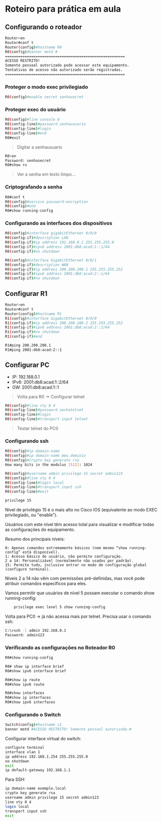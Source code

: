 # Roteiro para prática em aula

## Configurando o roteador
```sh
Router>en
Router#conf t
Router(config)#hostname R0
R0(config)#banner motd #
=======================================================
ACESSO RESTRITO!
Somente pessoal autorizado pode acessar este equipamento.
Tentativas de acesso não autorizado serão registradas.
=======================================================
```
### Proteger o modo exec privilegiado
```sh
R0(config)#enable secret senhasecret
```

### Proteger exec do usuário
```sh
R0(config)#line console 0
R0(config-line)#password senhausuario
R0(config-line)#login
R0(config-line)#end
R0#exit
```
> Digitar a senhausuario
```sh
R0>en
Password: senhasecret
R0#show ru
```
> Ver a senha em texto limpo…

### Criptografando a senha
```sh
R0#conf t
R0(config)#service password-encryption
R0(config)#end
R0#show running-config
```
### Configurando as interfaces dos dispositivos
```sh
R0(config)#interface gigabitEthernet 0/0/0
R0(config-if)#description LAN
R0(config-if)#ip address 192.168.0.1 255.255.255.0
R0(config-if)#ipv6 address 2001:db8:acad:1::1/64
R0(config-if)#no shutdown

R0(config)#interface GigabitEthernet 0/0/1
R0(config-if)#description WAN
R0(config-if)#ip address 200.200.200.1 255.255.255.252
R0(config-if)#ipv6 address 2001:db8:acad:2::1/64
R0(config-if)#no shutdown
```

## Configurar R1
```sh
Router>en
Router#conf t
Router(config)#hostname R1
R1(config)#interface GigabitEthernet 0/0/0
R1(config-if)#ip address 200.200.200.2 255.255.255.252
R1(config-if)#ipv6 address 2001:db8:acad:2::2/64
R1(config-if)#no shutdown
R1(config-if)#end

R1#ping 200.200.200.1
R1#ping 2001:db8:acad:2::1
```

## Configurar PC
- IP: 192.168.0.1
- IPv6: 2001:db8:acad:1::2/64
- GW: 2001:db8:acad:1::1

> Volta para R0 -> Configurar telnet
```sh
R0(config)#line vty 0 4
R0(config-line)#password senhatelnet
R0(config-line)#login
R0(config-line)#transport input telnet
```
> Testar telnet do PC0

### Configurando ssh
```sh
R0(config)#ip domain-name
R0(config)#ip domain-name meu.dominio
R0(config)#crypto key generate rsa
How many bits in the modulus [512]: 1024

R0(config)#username admin privilege 15 secret admin123
R0(config)#line vty 0 4
R0(config-line)#login local
R0(config-line)#transport input ssh
R0(config-line)#exit

privilege 15
```
Nível de privilégio 15 é o mais alto no Cisco IOS (equivalente ao modo EXEC privilegiado, ou "enable").

Usuários com este nível têm acesso total para visualizar e modificar todas as configurações do equipamento.

Resumo dos principais níveis:

    0: Apenas comandos extremamente básicos (nem mesmo “show running-config” está disponível).
    1: Acesso básico de usuário, não permite configuração.
    2 a 14: Personalizável (normalmente não usados por padrão).
    15: Permite tudo, inclusive entrar no modo de configuração global (configure terminal).

Níveis 2 a 14 não vêm com permissões pré-definidas, mas você pode atribuir comandos específicos para eles.

Vamos permitir que usuários de nível 5 possam executar o comando show running-config:
```sh
    privilege exec level 5 show running-config
```

Volta para PC0 -> já não acessa mais por telnet. Precisa usar o comando ssh:
```sh
C:\>ssh -l admin 192.168.0.1
Password: admin123
```

### Verificando as configurações no Roteador R0
```sh
R0#show running-config

R0# show ip interface brief
R0#show ipv6 interface brief

R0#show ip route
R0#show ipv6 route

R0#show interfaces
R0#show ip interfaces
R0#show ipv6 interfaces
```

### Configurando o Switch
```sh
Switch(config)#hostname s1
banner motd #ACESSO RESTRITO! Somente pessoal autorizado.#
```

Configurar interface virtual do switch:
```sh
configure terminal
interface vlan 1
ip address 192.168.1.254 255.255.255.0
no shutdown
exit
ip default-gateway 192.168.1.1
```

Para SSH:
```sh
ip domain-name exemplo.local
crypto key generate rsa
username admin privilege 15 secret admin123
line vty 0 4
login local
transport input ssh
exit
```
